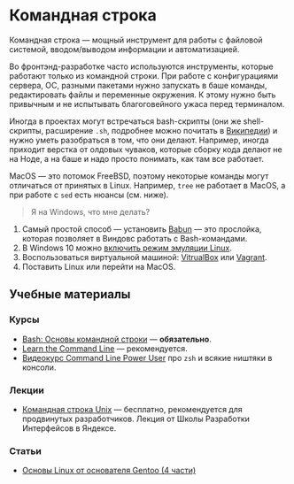 # Командная строка
Командная строка — мощный инструмент для работы с файловой системой, вводом/выводом информации и автоматизацией.

Во фронтэнд-разработке часто используются инструменты, которые работают только из командной строки. При работе с конфигурациями сервера, ОС, разными пакетами нужно запускать в баше команды, редактировать файлы и переменные окружения. К этому нужно быть привычным и не испытывать благоговейного ужаса перед терминалом.

Иногда в проектах могут встречаться bash-скрипты (они же shell-скрипты, расширение `.sh`, подробнее можно почитать в [Википедии](https://ru.wikipedia.org/wiki/Bash)) и нужно уметь разобраться в том, что они делают. Например, иногда приходит верстка от олдовых чуваков, которые сборку кода делают не на Ноде, а на баше и надо просто понимать, как там все работает.

MacOS — это потомок FreeBSD, поэтому некоторые команды могут отличаться от принятых в Linux. Например, `tree` не работает в MacOS, а при работе с `sed` есть нюансы (см. ниже).

> Я на Windows, что мне делать?

1. Самый простой способ — установить [Babun](http://babun.github.io/) — это прослойка, которая позволяет в Виндовс работать с Bash-командами.
2. В Windows 10 можно [включить режим эмуляции Linux](https://habrahabr.ru/company/eset/blog/281418/).
3. Воспользоваться виртуальной машиной: [VitrualBox](https://www.virtualbox.org/) или [Vagrant](http://vagrantup.com).
4. Поставить Linux или перейти на MacOS.

## Учебные материалы
### Курсы
* [Bash: Основы командной строки](https://ru.hexlet.io/courses/bash) — **обязательно**.
* [Learn the Command Line](https://www.codecademy.com/learn/learn-the-command-line) — рекомендуется.
* [Видеокурс Command Line Power User](https://www.youtube.com/playlist?list=PLu8EoSxDXHP7tXPJp5ZmUpuT7sFvrswzf) про `zsh` и всякие ништяки в консоли.

### Лекции
* [Командная строка Unix](https://events.yandex.ru/lib/talks/1292/) — бесплатно, рекомендуется для продвинутых разработчиков. Лекция от Школы Разработки Интерфейсов в Яндексе.

### Статьи
* [Основы Linux от основателя Gentoo (4 части)](https://habrahabr.ru/post/99041/)

